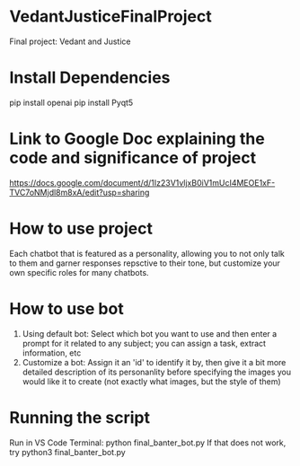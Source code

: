 # VedantJusticeFinalProject
Final project: Vedant and Justice

# Install Dependencies

pip install openai
pip install Pyqt5

# Link to Google Doc explaining the code and significance of project
https://docs.google.com/document/d/1Iz23V1vljxB0iV1mUcI4MEOE1xF-TVC7oNMjdl8m8xA/edit?usp=sharing

# How to use project

Each chatbot that is featured as a personality, allowing you to not only talk to them and garner responses repsctive to their tone, but customize your own specific roles for many chatbots.

# How to use bot
1. Using default bot: Select which bot you want to use and then enter a prompt for it related to any subject; you can assign a task, extract information, etc
2. Customize a bot: Assign it an 'id' to identify it by, then give it a bit more detailed description of its personanlity before specifying the images you would like it to create (not exactly what images, but the style of them)

# Running the script
Run in VS Code Terminal:
python final_banter_bot.py
If that does not work, try
python3 final_banter_bot.py
